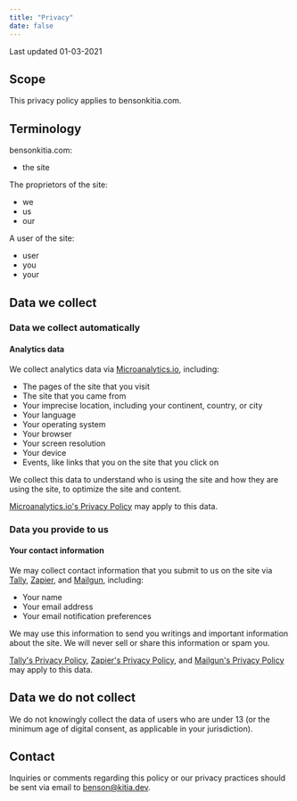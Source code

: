 ```yaml
---
title: "Privacy"
date: false
---
```


Last updated 01-03-2021

## Scope

This privacy policy applies to bensonkitia.com.

## Terminology

bensonkitia.com:

- the site

The proprietors of the site:

- we
- us
- our

A user of the site:

- user
- you
- your

## Data we collect

### Data we collect automatically

#### Analytics data

We collect analytics data via [Microanalytics.io](https://microanalytics.io), including:

- The pages of the site that you visit
- The site that you came from
- Your imprecise location, including your continent, country, or city
- Your language
- Your operating system
- Your browser
- Your screen resolution
- Your device
- Events, like links that you on the site that you click on

We collect this data to understand who is using the site and how they are using the site, to optimize the site and content.

[Microanalytics.io's Privacy Policy](https://microanalytics.io/page/privacy) may apply to this data.

### Data you provide to us

#### Your contact information

We may collect contact information that you submit to us on the site via [Tally](https://tally.so/), [Zapier](https://zapier.com/), and [Mailgun](https://mailgun.com/), including:

- Your name
- Your email address
- Your email notification preferences

We may use this information to send you writings and important information about the site. We will never sell or share this information or spam you.

[Tally's Privacy Policy](https://help.tally.so/terms-and-privacy/privacy-policy), [Zapier's Privacy Policy](https://zapier.com/privacy), and [Mailgun's Privacy Policy](https://www.mailgun.com/privacy-policy/) may apply to this data.

## Data we do not collect

We do not knowingly collect the data of users who are under 13 (or the minimum age of digital consent, as applicable in your jurisdiction).

## Contact

Inquiries or comments regarding this policy or our privacy practices should be sent via email to benson@kitia.dev.
